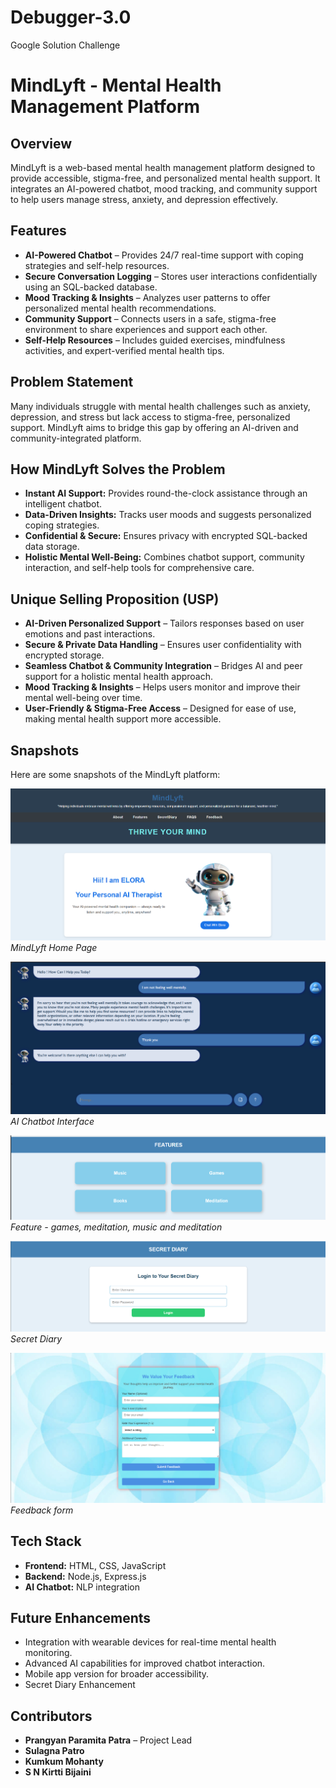 # Debugger-3.0
Google Solution Challenge
# MindLyft - Mental Health Management Platform

## **Overview**
MindLyft is a web-based mental health management platform designed to provide accessible, stigma-free, and personalized mental health support. It integrates an AI-powered chatbot, mood tracking, and community support to help users manage stress, anxiety, and depression effectively.

## **Features**
- **AI-Powered Chatbot** – Provides 24/7 real-time support with coping strategies and self-help resources.
- **Secure Conversation Logging** – Stores user interactions confidentially using an SQL-backed database.
- **Mood Tracking & Insights** – Analyzes user patterns to offer personalized mental health recommendations.
- **Community Support** – Connects users in a safe, stigma-free environment to share experiences and support each other.
- **Self-Help Resources** – Includes guided exercises, mindfulness activities, and expert-verified mental health tips.

## **Problem Statement**
Many individuals struggle with mental health challenges such as anxiety, depression, and stress but lack access to stigma-free, personalized support. MindLyft aims to bridge this gap by offering an AI-driven and community-integrated platform.

## **How MindLyft Solves the Problem**
- **Instant AI Support:** Provides round-the-clock assistance through an intelligent chatbot.
- **Data-Driven Insights:** Tracks user moods and suggests personalized coping strategies.
- **Confidential & Secure:** Ensures privacy with encrypted SQL-backed data storage.
- **Holistic Mental Well-Being:** Combines chatbot support, community interaction, and self-help tools for comprehensive care.

## **Unique Selling Proposition (USP)**
- **AI-Driven Personalized Support** – Tailors responses based on user emotions and past interactions.
- **Secure & Private Data Handling** – Ensures user confidentiality with encrypted storage.
- **Seamless Chatbot & Community Integration** – Bridges AI and peer support for a holistic mental health approach.
- **Mood Tracking & Insights** – Helps users monitor and improve their mental well-being over time.
- **User-Friendly & Stigma-Free Access** – Designed for ease of use, making mental health support more accessible.

## **Snapshots**
Here are some snapshots of the MindLyft platform:

![Home Page](snapshots/homepage.png)
*MindLyft Home Page*

![Chatbot Interface](snapshots/chatbot.png)
*AI Chatbot Interface*

![Feature](snapshots/features.png)
*Feature - games, meditation, music and meditation*

![Secret Diary](snapshots/secretDiary.png)
*Secret Diary*

![Feedback](snapshots/feedBack.png)
*Feedback form*


## **Tech Stack**
- **Frontend:** HTML, CSS, JavaScript
- **Backend:** Node.js, Express.js
- **AI Chatbot:** NLP integration

## **Future Enhancements**
- Integration with wearable devices for real-time mental health monitoring.
- Advanced AI capabilities for improved chatbot interaction.
- Mobile app version for broader accessibility.
- Secret Diary Enhancement

## **Contributors**
- **Prangyan Paramita Patra** – Project Lead 
- **Sulagna Patro**  
- **Kumkum Mohanty** 
- **S N Kirtti Bijaini** 

